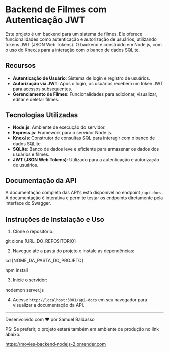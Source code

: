 # Backend de Filmes com Autenticação JWT

Este projeto é um backend para um sistema de filmes. Ele oferece funcionalidades como autenticação e autorização de usuários, utilizando tokens JWT (JSON Web Tokens). O backend é construído em Node.js, com o uso do KnexJs para a interação com o banco de dados SQLite.

## Recursos

- **Autenticação de Usuário**: Sistema de login e registro de usuários.
- **Autorização via JWT**: Após o login, os usuários recebem um token JWT para acessos subsequentes.
- **Gerenciamento de Filmes**: Funcionalidades para adicionar, visualizar, editar e deletar filmes.

## Tecnologias Utilizadas

- **Node.js**: Ambiente de execução do servidor.
- **Express.js**: Framework para o servidor Node.js.
- **KnexJs**: Construtor de consultas SQL para interagir com o banco de dados SQLite.
- **SQLite**: Banco de dados leve e eficiente para armazenar os dados dos usuários e filmes.
- **JWT (JSON Web Tokens)**: Utilizado para a autenticação e autorização de usuários.

## Documentação da API

A documentação completa das API's está disponível no endpoint `/api-docs`. A documentação é interativa e permite testar os endpoints diretamente pela interface do Swagger.

## Instruções de Instalação e Uso

1. Clone o repositório:

git clone [URL_DO_REPOSITORIO]

2. Navegue até a pasta do projeto e instale as dependências:

cd [NOME_DA_PASTA_DO_PROJETO]

npm install

3. Inicie o servidor:

nodemon server.js

4. Acesse `http://localhost:3001/api-docs` em seu navegador para visualizar a documentação da API.

---

Desenvolvido com ❤️ por Samuel Baldasso


PS: Se preferir, o projeto estará também em ambiente de produção no link abaixo:

https://movies-backend-nodejs-2.onrender.com
